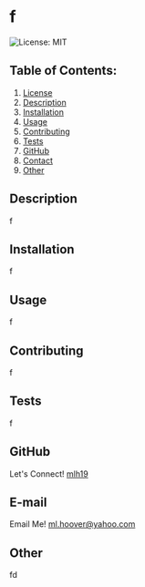 # f

![License: MIT](https://img.shields.io/badge/License-MIT-yellow.svg)
## Table of Contents:
  1. [License](#license) 
  2. [Description](#description) 
  3. [Installation](#installation)
  4. [Usage](#usage) 
  5. [Contributing](#contributing)
  6. [Tests](#tests) 
  7. [GitHub](#gitHub)
  8. [Contact](#contact)
  9. [Other](#other)



## Description
f 
## Installation
f
## Usage
f
## Contributing
f
## Tests
f 
## GitHub
Let's Connect! [mlh19](https://www.github.com/mlh19)
## E-mail
Email Me! [ml.hoover@yahoo.com](mailto:ml.hoover@yahoo.com)
## Other
fd